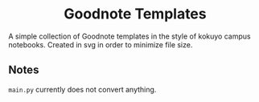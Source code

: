 <h1 align="center">Goodnote Templates</h3>

A simple collection of Goodnote templates in the style of kokuyo campus notebooks.
Created in svg in order to minimize file size.

## Notes

`main.py` currently does not convert anything.
